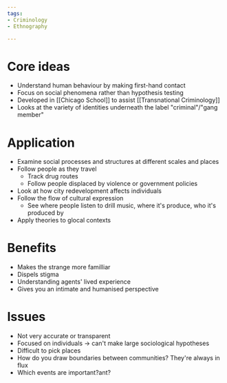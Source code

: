 ```yaml
---
tags:
- Criminology
- Ethnography

---
```

# Core ideas
- Understand human behaviour by making first-hand contact
- Focus on social phenomena rather than hypothesis testing
- Developed in [[Chicago School]] to assist [[Transnational Criminology]]
- Looks at the variety of identities underneath the label "criminal"/"gang member"

# Application
- Examine social processes and structures at different scales and places
- Follow people as they travel
	- Track drug routes
	- Follow people displaced by violence or government policies
- Look at how city redevelopment affects individuals
- Follow the flow of cultural expression
	- See where people listen to drill music, where it's produce, who it's produced by
- Apply theories to glocal contexts

# Benefits
- Makes the strange more familliar
- Dispels stigma
- Understanding agents' lived experience 
- Gives you an intimate and humanised perspective

# Issues
- Not very accurate or transparent
- Focused on individuals -> can't make large sociological hypotheses
- Difficult to pick places
- How do you draw boundaries between communities? They're always in flux
- Which events are important?ant?